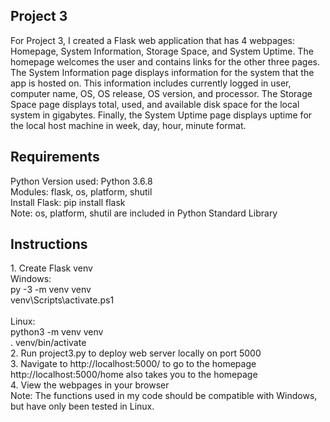 <h2> Project 3 </h2>
<p>
  For Project 3, I created a Flask web application that has 4 webpages: Homepage, System Information, Storage Space, and System Uptime. The homepage welcomes the user and contains links for the other three pages. The System Information page displays information for the system that the app is hosted on. This information includes currently logged in user, computer name, OS, OS release, OS version, and processor. The Storage Space page displays total, used, and available disk space for the local system in gigabytes. Finally, the System Uptime page displays uptime for the local host machine in week, day, hour, minute format. 
  </p>
<h2> Requirements </h2>

Python Version used: Python 3.6.8 <br>
Modules: flask, os, platform, shutil <br>
Install Flask: pip install flask <br>
Note: os, platform, shutil are included in Python Standard Library <br>

<h2> Instructions </h2>
1. Create Flask venv
<br>
  Windows: <br>
  py -3 -m venv venv <br>
  venv\Scripts\activate.ps1 <br>
<br>  
  Linux: <br>
  python3 -m venv venv <br>
  . venv/bin/activate <br>
2. Run project3.py to deploy web server locally on port 5000 <br>
3. Navigate to http://localhost:5000/ to go to the homepage <br>
   http://localhost:5000/home also takes you to the homepage <br>
4. View the webpages in your browser
  <br>
Note: The functions used in my code should be compatible with Windows, but have only been tested in Linux.
